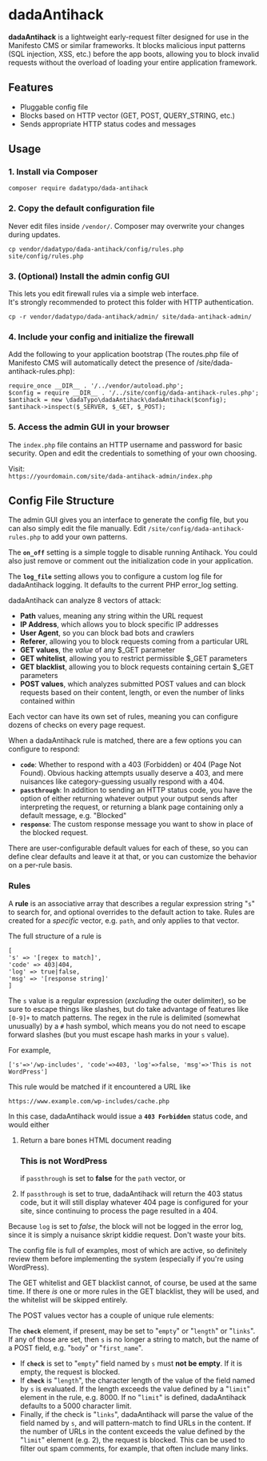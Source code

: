 # dadaAntihack

**dadaAntihack** is a lightweight early-request filter designed for use in the Manifesto CMS or similar frameworks. It blocks malicious input patterns (SQL injection, XSS, etc.) before the app boots, allowing you to block invalid requests without the overload of loading your entire application framework.

## Features

- Pluggable config file
- Blocks based on HTTP vector (GET, POST, QUERY_STRING, etc.)
- Sends appropriate HTTP status codes and messages

## Usage

### 1. Install via Composer

    composer require dadatypo/dada-antihack

### 2. Copy the default configuration file

Never edit files inside `/vendor/`. Composer may overwrite your changes during updates.

    cp vendor/dadatypo/dada-antihack/config/rules.php site/config/rules.php

### 3. (Optional) Install the admin config GUI

This lets you edit firewall rules via a simple web interface.  
It's strongly recommended to protect this folder with HTTP authentication.

    cp -r vendor/dadatypo/dada-antihack/admin/ site/dada-antihack-admin/

### 4. Include your config and initialize the firewall

Add the following to your application bootstrap (The routes.php file of Manifesto CMS will automatically detect the presence of /site/dada-antihack-rules.php):

    require_once __DIR__ . '/../vendor/autoload.php';
    $config = require __DIR__ . '/../site/config/dada-antihack-rules.php';
    $antihack = new \dadaTypo\dadaAntihack\dadaAntihack($config);
    $antihack->inspect($_SERVER, $_GET, $_POST);

### 5. Access the admin GUI in your browser

The `index.php` file contains an HTTP username and password for basic security. Open and edit the credentials to something of your own choosing.

Visit:  
`https://yourdomain.com/site/dada-antihack-admin/index.php`


## Config File Structure

The admin GUI gives you an interface to generate the config file, but you can also simply edit the file manually. Edit `/site/config/dada-antihack-rules.php`
to add your own patterns.

The **`on_off`** setting is a simple toggle to disable running Antihack. You could also just remove or comment out the initialization code in your application.

The **`log_file`** setting allows you to configure a custom log file for dadaAntihack logging. It defaults to the current PHP error_log setting.

dadaAntihack can analyze 8 vectors of attack: 

+ **Path** values, meaning any string within the URL request
+ **IP Address**, which allows you to block specific IP addresses
+ **User Agent**, so you can block bad bots and crawlers
+ **Referer**, allowing you to block requests coming from a particular URL
+ **GET values**, the <em>value</em> of any $_GET parameter
+ **GET whitelist**, allowing you to restrict permissible $_GET parameters
+ **GET blacklist**, allowing you to block requests containing certain $_GET parameters
+ **POST values**, which analyzes submitted POST values and can block requests based on their content, length, or even the number of links contained within

Each vector can have its own set of rules, meaning you can configure dozens of checks on every page request.

When a dadaAntihack rule is matched, there are a few options you can configure to respond:

+ **`code`**: Whether to respond with a 403 (Forbidden) or 404 (Page Not Found). Obvious hacking attempts usually deserve a 403, and mere nuisances like category-guessing usually respond with a 404.
+ **`passthrough`**: In addition to sending an HTTP status code, you have the option of either returning whatever output your output sends after interpreting the request, or returning a blank page containing only a default message, e.g. "Blocked"
+ **`response`**: The custom response message you want to show in place of the blocked request.

There are user-configurable default values for each of these, so you can define clear defaults and leave it at that, or you can customize the behavior on a per-rule basis.

### Rules

A **rule** is an associative array that describes a regular expression string "`s`" to search for, and optional overrides to the default action to take. Rules are created for a _specific_ vector, e.g. `path`, and only applies to that vector. 

The full structure of a rule is 

	[
	's' => '[regex to match]',
	'code' => 403|404,
	'log' => true|false,
	'msg' => '[response string]'
	]

The `s` value is a regular expression (_excluding_ the outer delimiter), so be sure to escape things like slashes, but do take advantage of features like `[0-9]+` to match patterns. The regex in the rule is delimited (somewhat unusually) by a `#` hash symbol, which means you do not need to escape forward slashes (but you must escape hash marks in your `s` value).

For example, 

`['s'=>'/wp-includes', 'code'=>403, 'log'=>false, 'msg'=>'This is not WordPress']`

This rule would be matched if it encountered a URL like

`https://www.example.com/wp-includes/cache.php`

In this case, dadaAntihack would issue a **`403 Forbidden`** status code, and would either

1. Return a bare bones HTML document reading <h3>This is not WordPress</h3>
if `passthrough` is set to **false** for the `path` vector, or

2. If `passthrough` is set to true, dadaAntihack will return the 403 status code, but it will still display whatever 404 page is configured for your site, since continuing to process the page resulted in a 404.

Because `log` is set to _false_, the block will not be logged in the error log, since it is simply a nuisance skript kiddie request. Don't waste your bits.

The config file is full of examples, most of which are active, so definitely review them before implementing the system (especially if you're using WordPress).

The GET whitelist and GET blacklist cannot, of course, be used at the same time. If there _is_ one or more rules in the GET blacklist, they will be used, and the whitelist will be skipped entirely.

The POST values vector has a couple of unique rule elements:

The **`check`** element, if present, may be set to "`empty`" or "`length`" or "`links`". If any of those are set, then `s` is no longer a string to match, but the name of a POST field, e.g. "`body`" or "`first_name`".

+ If **`check`** is set to "`empty`" field named by `s` must **not be empty**. If it is empty, the request is blocked.
+ If **`check`** is "`length`", the character length of the value of the field named by `s` is evaluated. If the length exceeds the value defined by a "`limit`" element in the rule, e.g. 8000. If no "`limit`" is defined, dadaAntihack defaults to a 5000 character limit.
+ Finally, if the check is "`links`", dadaAntihack will parse the value of the field named by `s`, and will pattern-match to find URLs in the content. If the number of URLs in the content exceeds the value defined by the "`limit`" element (e.g. 2), the request is blocked. This can be used to filter out spam comments, for example, that often include many links.


